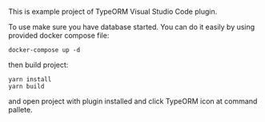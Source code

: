 This is example project of TypeORM Visual Studio Code plugin.

To use make sure you have database started. You can do it easily by using provided docker compose file:

```
docker-compose up -d
```

then build project:

```
yarn install
yarn build
```

and open project with plugin installed and click TypeORM icon at command pallete.

